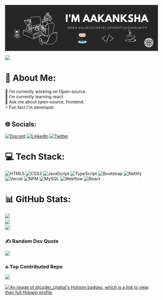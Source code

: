 <img align="center" alt="coverimage" src="https://github.com/devWonderkind/devWonderkind/blob/main/img/coverimg.png"/>

[![](https://visitcount.itsvg.in/api?id=devWonderkind&icon=0&color=0)](https://visitcount.itsvg.in)
# 💫 About Me:
🔭 I’m currently working on Open-source.<br>🌱 I’m currently learning react.<br>💬 Ask me about open-source, frontend.<br>⚡ Fun fact  I'm developer.


## 🌐 Socials:
[![Discord](https://img.shields.io/badge/Discord-%237289DA.svg?logo=discord&logoColor=white)](https://discord.gg/5228) [![LinkedIn](https://img.shields.io/badge/LinkedIn-%230077B5.svg?logo=linkedin&logoColor=white)](https://linkedin.com/in/devWonderkind) [![Twitter](https://img.shields.io/badge/Twitter-%231DA1F2.svg?logo=Twitter&logoColor=white)](https://twitter.com/devWonderkind) 

# 💻 Tech Stack:
![HTML5](https://img.shields.io/badge/html5-%23E34F26.svg?style=for-the-badge&logo=html5&logoColor=white) ![CSS3](https://img.shields.io/badge/css3-%231572B6.svg?style=for-the-badge&logo=css3&logoColor=white) ![JavaScript](https://img.shields.io/badge/javascript-%23323330.svg?style=for-the-badge&logo=javascript&logoColor=%23F7DF1E) ![TypeScript](https://img.shields.io/badge/typescript-%23007ACC.svg?style=for-the-badge&logo=typescript&logoColor=white) ![Bootstrap](https://img.shields.io/badge/bootstrap-%23563D7C.svg?style=for-the-badge&logo=bootstrap&logoColor=white) ![Netlify](https://img.shields.io/badge/netlify-%23000000.svg?style=for-the-badge&logo=netlify&logoColor=#00C7B7) ![Vercel](https://img.shields.io/badge/vercel-%23000000.svg?style=for-the-badge&logo=vercel&logoColor=white) ![NPM](https://img.shields.io/badge/NPM-%23000000.svg?style=for-the-badge&logo=npm&logoColor=white) ![MySQL](https://img.shields.io/badge/mysql-%2300f.svg?style=for-the-badge&logo=mysql&logoColor=white) ![Webflow](https://img.shields.io/badge/Webflow-4353FF?style=for-the-badge&logo=webflow&logoColor=white) ![React](https://img.shields.io/badge/react-%2320232a.svg?style=for-the-badge&logo=react&logoColor=%2361DAFB)
# 📊 GitHub Stats:
![](https://github-readme-stats.vercel.app/api?username=devWonderkind&theme=dark&hide_border=false&include_all_commits=false&count_private=false)<br/>
![](https://github-readme-streak-stats.herokuapp.com/?user=devWonderkind&theme=dark&hide_border=false)<br/>
![](https://github-readme-stats.vercel.app/api/top-langs/?username=devWonderkind&theme=dark&hide_border=false&include_all_commits=false&count_private=false&layout=compact)

### ✍️ Random Dev Quote
![](https://quotes-github-readme.vercel.app/api?type=horizontal&theme=dark)

### 🔝 Top Contributed Repo
![](https://github-contributor-stats.vercel.app/api?username=devWonderkind&limit=5&theme=dark&combine_all_yearly_contributions=true)

[![An image of @coder_chahal's Holopin badges, which is a link to view their full Holopin profile](https://holopin.me/coder_chahal)](https://holopin.io/@coder_chahal)

